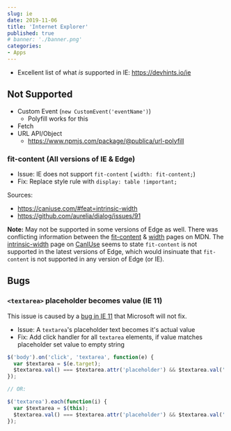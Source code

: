 ```yaml
---
slug: ie
date: 2019-11-06
title: 'Internet Explorer'
published: true
# banner: './banner.png'
categories:
- Apps
---
```


- Excellent list of what _is_ supported in IE: https://devhints.io/ie

## Not Supported

- Custom Event (`new CustomEvent('eventName')`)
  - Polyfill works for this
- Fetch
- URL API/Object
  - https://www.npmjs.com/package/@publica/url-polyfill

### fit-content (All versions of IE & Edge)

- Issue: IE does not support `fit-content` ( `width: fit-content;`)
- Fix: Replace style rule with `display: table !important;`

Sources:

- https://caniuse.com/#feat=intrinsic-width
- https://github.com/aurelia/dialog/issues/91

**Note:** May not be supported in some versions of Edge as well. There was conflicting information between the [fit-content](https://developer.mozilla.org/en-US/docs/Web/CSS/fit-content) & [width](https://developer.mozilla.org/en-US/docs/Web/CSS/width) pages on MDN.
The [intrinsic-width](https://caniuse.com/#feat=intrinsic-width) page on [CanIUse](https://caniuse.com) seems to state `fit-content` is not supported in the latest versions of Edge, which would insinuate that `fit-content` is not supported in any version of Edge (or IE).

## Bugs

### `<textarea>` placeholder becomes value (IE 11)

This issue is caused by a [bug in IE 11](https://developer.microsoft.com/en-us/microsoft-edge/platform/issues/101525/) that Microsoft will not fix.

- Issue: A `textarea`'s placeholder text becomes it's actual value
- Fix: Add click handler for all `textarea` elements, if value matches placeholder set value to empty string

```js
$('body').on('click', 'textarea', function(e) {
  var $textarea = $(e.target);
  $textarea.val() === $textarea.attr('placeholder') && $textarea.val('');
});

// OR:

$('textarea').each(function(i) {
  var $textarea = $(this);
  $textarea.val() === $textarea.attr('placeholder') && $textarea.val('');
});
```
